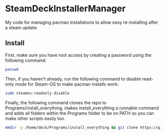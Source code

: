 # SteamDeckInstallerManager
My code for managing pacman installations to allow easy re-installing after a steam update.

## Install
First, make sure you have root access by creating a password using the following command:
```bash
passwd
```

Then, if you haven't already, run the following command to disable read-only mode for Steam-OS to make pacman installs work:
```bash
sudo steamos-readonly disable
```

Finally, the following command clones the repo to Programs/install_everything, makes install_everything a runnable command and adds all folders within the Programs folder to be on PATH so you can make other scripts easily too.
```bash
mkdir -p /home/deck/Programs/install_everything && git clone https://github.com/aaron777collins/SteamDeckPacmanReInstaller.git /home/deck/Programs/install_everything && sudo chmod +x /home/deck/Programs/install_everything/install_everything && echo -e "\n\n# Adding all folders within Programs to PATH\nfor dir in /home/deck/Programs/*; do\n    if [[ -d \"\$dir\" && \":\$PATH:\" != *\":\$dir:\"* ]]; then\n        PATH=\"\$dir:\$PATH\"\n    fi\ndone" >> ~/.bashrc
```

